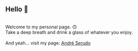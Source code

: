 ## Hello :yellow_heart:
<br>Welcome to my personal page. :upside_down_face: <br>
Take a deep breath and drink a glass of whatever you enjoy. <br> <br> And yeah... visit my page: [André Serudo](https://andreserudo.vercel.app/)
